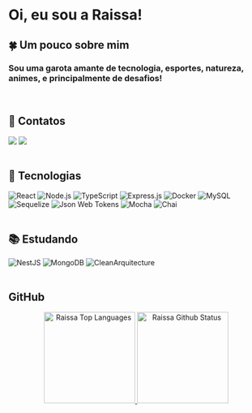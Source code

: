 
# Oi, eu sou a Raissa!

## 🍀 Um pouco sobre mim

### Sou uma garota amante de tecnologia, esportes, natureza, animes, e principalmente de desafios! 

<br />

## 📱 Contatos 
  
<div align="left"> 
  <a href = "mailto:rai.celos20@gmail.com"><img src="https://img.shields.io/badge/-Gmail-%23333?style=for-the-badge&logo=gmail&logoColor=red" target="_blank"></a>
  <a href="https://www.linkedin.com/in/raissavasconcels" target="_blank"><img src="https://img.shields.io/badge/-LinkedIn-%230077B5?style=for-the-badge&logo=linkedin&logoColor=white" target="_blank"></a> 
</div>

<br />

## 🚀 Tecnologias

<div style="display: inline_block">
  <img
    src="https://img.shields.io/badge/React-20232A?style=for-the-badge&logo=react&logoColor=61DAFB"
    alt="React"
  >
  <img
    src="https://img.shields.io/badge/Node.js-339933?style=for-the-badge&logo=nodedotjs&logoColor=white"
    alt="Node.js"
  >
  <img
    src="https://img.shields.io/badge/TypeScript-007ACC?style=for-the-badge&logo=typescript&logoColor=white"
    alt="TypeScript"
  />
  <img
    src="https://img.shields.io/badge/Express.js-000000?style=for-the-badge&logo=express&logoColor=white"
    alt="Express.js"
  />
  <img
    src="https://img.shields.io/badge/Docker-2496ED?style=for-the-badge&logo=docker&logoColor=white"
    alt="Docker"
  />
  <img
    src="https://img.shields.io/badge/MySQL-005C84?style=for-the-badge&logo=mysql&logoColor=white"
    alt="MySQL"
  />
  <img
    src="https://img.shields.io/badge/Sequelize-1572b6?style=for-the-badge&logo=sequelize&logoColor=white"
    alt="Sequelize"
  />
  <img
    src="https://img.shields.io/badge/JWT-000000?style=for-the-badge&logo=JSON%20web%20tokens&logoColor=white"
    alt="Json Web Tokens"
  />
  <img
    src="https://img.shields.io/badge/Mocha-8D6748?style=for-the-badge&logo=Mocha&logoColor=white"
    alt="Mocha"
  />
  <img
    src="https://img.shields.io/badge/chai-A30701?style=for-the-badge&logo=chai&logoColor=white"
    alt="Chai"
  />
</div>

<br />

## 📚 Estudando 

 <div style="display: inline_block">
  <img
    src="https://img.shields.io/badge/nestjs-E0234E?style=for-the-badge&logo=nestjs&logoColor=white"
    alt="NestJS"
  />
  <img
    src="https://img.shields.io/badge/MongoDB-4EA94B?style=for-the-badge&logo=mongodb&logoColor=white"
    alt="MongoDB"
  />
  <img
    src="https://img.shields.io/badge/Clean_Architecture-20232A?style=for-the-badge&logoColor=61DAFB"
    alt="CleanArquitecture"
  />
 </div>
  
<br />
  
## GitHub

<div align="center">
 <a href="https://www.linkedin.com/in/RaissaVasconcelos/">
  <img height="180em" alt="Raissa Top Languages" src="https://github-readme-stats.vercel.app/api/top-langs?username=RaissaVasconcelos&layout=compact&theme=tokyonight&hide_border=true&bg_color=0D1117"/>
  <img height="180em" alt="Raissa Github Status" src="https://github-readme-stats.vercel.app/api?username=RaissaVasconcelos&show_icons=true&theme=tokyonight"/>
</div>
 
 <br />  
  
